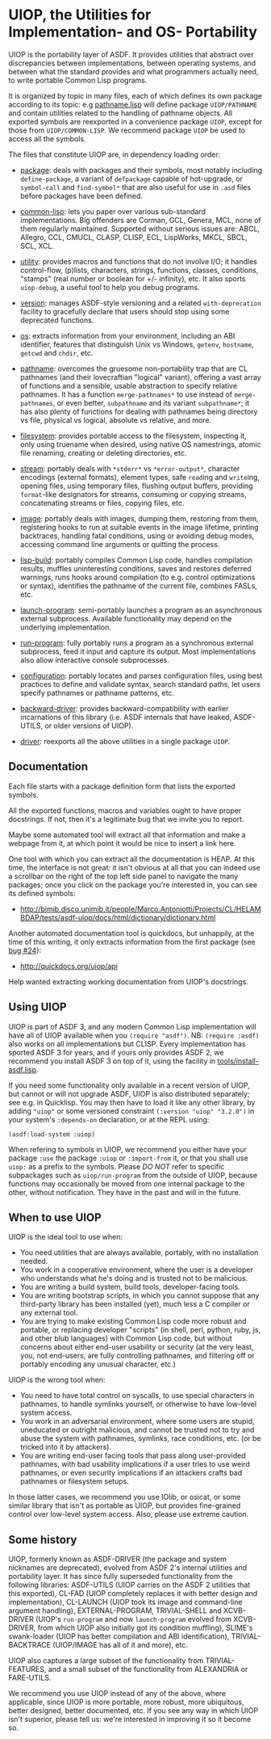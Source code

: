UIOP, the Utilities for Implementation- and OS- Portability
===========================================================

UIOP is the portability layer of ASDF.
It provides utilities that abstract over discrepancies between implementations,
between operating systems, and between what the standard provides and
what programmers actually need, to write portable Common Lisp programs.

It is organized by topic in many files, each of which defines its own package
according to its topic: e.g [pathname.lisp](pathname.lisp)
will define package `UIOP/PATHNAME` and contain utilities related to
the handling of pathname objects.
All exported symbols are reexported in a convenience package `UIOP`,
except for those from `UIOP/COMMON-LISP`.
We recommend package `UIOP` be used to access all the symbols.

The files that constitute UIOP are, in dependency loading order:

* [package](package.lisp):
  deals with packages and their symbols, most notably including
  `define-package`, a variant of `defpackage` capable of hot-upgrade,
  or `symbol-call` and `find-symbol*` that are also useful for use in `.asd`
  files before packages have been defined.

* [common-lisp](common-lisp.lisp):
  lets you paper over various sub-standard implementations.
  Big offenders are Corman, GCL, Genera, MCL, none of them regularly maintained.
  Supported without serious issues are:
  ABCL, Allegro, CCL, CMUCL, CLASP, CLISP, ECL, LispWorks, MKCL, SBCL, SCL, XCL.

* [utility](utility.lisp):
  provides macros and functions that do not involve I/O;
  it handles control-flow, (p)lists, characters, strings, functions, classes,
  conditions, "stamps" (real number or boolean for +/- infinity), etc.
  It also sports `uiop-debug`, a useful tool to help you debug programs.

* [version](version.lisp):
  manages ASDF-style versioning and a related `with-deprecation` facility
  to gracefully declare that users should stop using some deprecated functions.

* [os](os.lisp):
  extracts information from your environment, including an ABI identifier,
  features that distinguish Unix vs Windows,
  `getenv`, `hostname`, `getcwd` and `chdir`, etc.

* [pathname](pathname.lisp):
  overcomes the gruesome non-portability trap that are CL pathnames
  (and their lovecraftian "logical" variant), offering a vast array of functions
  and a sensible, usable abstraction to specify relative pathnames.
  It has a function `merge-pathnames*` to use instead of `merge-pathnames`, or
  even better, `subpathname` and its variant `subpathname*`; it has also plenty
  of functions for dealing with pathnames being directory vs file,
  physical vs logical, absolute vs relative, and more.

* [filesystem](filesystem.lisp):
  provides portable access to the filesystem, inspecting it,
  only using truename when desired, using native OS namestrings,
  atomic file renaming, creating or deleting directories, etc.

* [stream](stream.lisp):
  portably deals with `*stderr*` vs `*error-output*`, character encodings
  (external formats), element types, safe `read`ing and `write`ing,
  opening files, using temporary files, flushing output buffers,
  providing `format`-like designators for streams, consuming or copying streams,
  concatenating streams or files, copying files, etc.

* [image](image.lisp):
  portably deals with images, dumping them, restoring from them,
  registering hooks to run at suitable events in the image lifetime,
  printing backtraces, handling fatal conditions, using or avoiding debug modes,
  accessing command line arguments or quitting the process.

* [lisp-build](lisp-build.lisp):
  portably compiles Common Lisp code, handles compilation results,
  muffles uninteresting conditions, saves and restores deferred warnings,
  runs hooks around compilation (to e.g. control optimizations or syntax),
  identifies the pathname of the current file, combines FASLs, etc.

* [launch-program](launch-program.lisp):
  semi-portably launches a program as an asynchronous external subprocess.
  Available functionality may depend on the underlying implementation.

* [run-program](run-program.lisp):
  fully portably runs a program as a synchronous external subprocess,
  feed it input and capture its output.
  Most implementations also allow interactive console subprocesses.

* [configuration](configuration.lisp):
  portably locates and parses configuration files, using best practices to
  define and validate syntax, search standard paths,
  let users specify pathnames or pathname patterns, etc.

* [backward-driver](backward-driver.lisp):
  provides backward-compatibility with earlier incarnations of this library
  (i.e. ASDF internals that have leaked, ASDF-UTILS, or older versions of UIOP).

* [driver](driver.lisp):
  reexports all the above utilities in a single package `UIOP`.


Documentation
-------------

Each file starts with a package definition form that lists the exported symbols.

All the exported functions, macros and variables ought to have proper docstrings.
If not, then it's a legitimate bug that we invite you to report.

Maybe some automated tool will extract all that information and
make a webpage from it, at which point it would be nice to insert a link here.

One tool with which you can extract all the documentation is HEΛP.
At this time, the interface is not great: it isn't obvious at all that you can indeed
use a scrollbar on the right of the top left side panel to navigate the many packages;
once you click on the package you're interested in, you can see its defined symbols:

* <http://bimib.disco.unimib.it/people/Marco.Antoniotti/Projects/CL/HELAMBDAP/tests/asdf-uiop/docs/html/dictionary/dictionary.html>

Another automated documentation tool is quickdocs, but unhappily, at the time of this writing,
it only extracts information from the first package
(see [bug #24](https://github.com/fukamachi/quickdocs/issues/24)):

* <http://quickdocs.org/uiop/api>


Help wanted extracting working documentation from UIOP's docstrings.


Using UIOP
----------

UIOP is part of ASDF 3, and any modern Common Lisp implementation
will have all of UIOP available when you `(require "asdf")`.
NB: `(require :asdf)` also works on all implementations but CLISP.
Every implementation has sported ASDF 3 for years, and if yours only provides
ASDF 2, we recommend you install ASDF 3 on top of it,
using the facility in [tools/install-asdf.lisp](../tools/install-asdf.lisp).

If you need some functionality only available in a recent version of UIOP,
but cannot or will not upgrade ASDF, UIOP is also distributed separately;
see e.g. in Quicklisp. You may then have to load it like any other library,
by adding `"uiop"` or some versioned constraint `(:version "uiop" "3.2.0")`
in your system's `:depends-on` declaration, or at the REPL using:

	(asdf:load-system :uiop)

When refering to symbols in UIOP, we recommend you either have your package
`:use` the package `:uiop` or `:import-from` it, or that you shall use `uiop:`
as a prefix to the symbols. Please *DO NOT* refer to specific subpackages such as
`uiop/run-program` from the outside of UIOP, because functions may occasionally
be moved from one internal package to the other, without notification.
They have in the past and will in the future.


When to use UIOP
----------------

UIOP is the ideal tool to use when:

*   You need utilities that are always available,
    portably, with no installation needed.
*   You work in a cooperative environment, where the user is a developer
    who understands what he's doing and is trusted not to be malicious.
*   You are writing a build system, build tools, developer-facing tools.
*   You are writing bootstrap scripts, in which you cannot suppose
    that any third-party library has been installed (yet),
    much less a C compiler or any external tool.
*   You are trying to make existing Common Lisp code more robust and portable,
    or replacing developer "scripts"
    (in shell, perl, python, ruby, js, and other blub languages)
    with Common Lisp code, but without concerns about
    either end-user usability or security
    (at the very least, you, not end-users, are fully controlling pathnames,
    and filtering off or portably encoding any unusual character, etc.)

UIOP is the wrong tool when:

*   You need to have total control on syscalls,
    to use special characters in pathnames, to handle symlinks yourself,
    or otherwise to have low-level system access.
*   You work in an adversarial environment, where some users are stupid,
    uneducated or outright malicious, and cannot be trusted not to try and
    abuse the system with pathnames, symlinks, race conditions, etc.
    (or be tricked into it by attackers).
*   You are writing end-user facing tools that pass along user-provided
    pathnames, with bad usability implications if a user tries to use weird
    pathnames, or even security implications if an attackers crafts bad
    pathnames or filesystem setups.

In those latter cases, we recommend you use IOlib, or osicat,
or some similar library that isn't as portable as UIOP,
but provides fine-grained control over low-level system access.
Also, please use extreme caution.


Some history
------------

UIOP, formerly known as ASDF-DRIVER (the package and system nicknames are
deprecated), evolved from ASDF 2's internal utilities and portability layer.
It has since fully superseded functionality from the following libraries:
ASDF-UTILS (UIOP carries on the ASDF 2 utilities that this exported),
CL-FAD (UIOP completely replaces it with better design and implementation),
CL-LAUNCH (UIOP took its image and command-line argument handling),
EXTERNAL-PROGRAM, TRIVIAL-SHELL and XCVB-DRIVER
(UIOP's `run-program` and now `launch-program` evolved from XCVB-DRIVER,
from which UIOP also initially got its condition muffling),
SLIME's swank-loader (UIOP has better compilation and ABI identification),
TRIVIAL-BACKTRACE (UIOP/IMAGE has all of it and more), etc.

UIOP also captures a large subset of the functionality from TRIVIAL-FEATURES,
and a small subset of the functionality from ALEXANDRIA or FARE-UTILS.

We recommend you use UIOP instead of any of the above, where applicable,
since UIOP is more portable, more robust, more ubiquitous, better designed,
better documented, etc. If you see any way in which UIOP isn't superior,
please tell us: we're interested in improving it so it become so.
